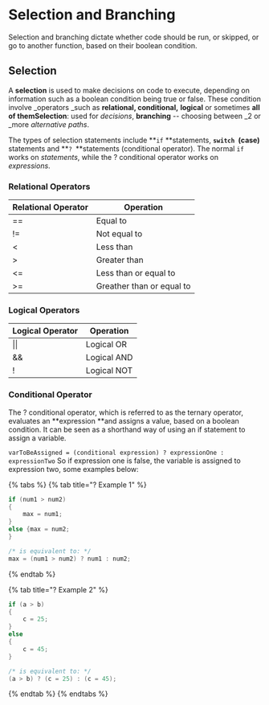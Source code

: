 # Selection and Branching

Selection and branching dictate whether code should be run, or skipped, or go to another function, based on their boolean condition.

## Selection

A **selection** is used to make decisions on code to execute, depending on information such as a boolean condition being true or false. These condition involve _operators _such as **relational, conditional,** **logical** or sometimes **all of themSelection**: used for _decisions_, **branching** -- choosing between _2 or _more _alternative paths_.

The types of selection statements include **`if` **statements, **`switch `(case)** statements and **`? `**statements (conditional operator).  The normal `if` works on _statements_, while the ? conditional operator works on _expressions_.

### Relational Operators

| Relational Operator | Operation                 |
| ------------------- | ------------------------- |
| ==                  | Equal to                  |
| !=                  | Not equal to              |
| <                   | Less than                 |
| >                   | Greater than              |
| <=                  | Less than or equal to     |
| >=                  | Greather than or equal to |

### Logical Operators

| Logical Operator | Operation   |
| ---------------- | ----------- |
| \|\|             | Logical OR  |
| &&               | Logical AND |
| !                | Logical NOT |

### Conditional Operator

The ? conditional operator, which is referred to as the ternary operator, evaluates an **expression **and assigns a value, based on a boolean condition. It can be seen as a shorthand way of using an if statement to assign a variable.

`varToBeAssigned = (conditional expression) ? expressionOne : expressionTwo` So if expression one is false, the variable is assigned to expression two, some examples below:

{% tabs %}
{% tab title="? Example 1" %}
```c
if (num1 > num2)
{
	max = num1;
}
else {max = num2;
}

/* is equivalent to: */
max = (num1 > num2) ? num1 : num2;
```
{% endtab %}

{% tab title="? Example 2" %}
```c
if (a > b)
{
    c = 25;
}
else
{
    c = 45;
}

/* is equivalent to: */
(a > b) ? (c = 25) : (c = 45);
```
{% endtab %}
{% endtabs %}

